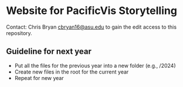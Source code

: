 # Website for PacificVis Storytelling

Contact: Chris Bryan cbryan16@asu.edu to gain the edit access to this repository.

## Guideline for next year

- Put all the files for the previous year into a new folder (e.g., /2024)
- Create new files in the root for the current year
- Repeat for new year
